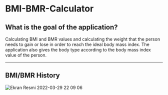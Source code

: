 # BMI-BMR-Calculator

## What is the goal of the application?

Calculating BMI and BMR values and calculating the weight that the person needs to gain or lose in order to reach the ideal body mass index. The application also gives the body type according to the body mass index value of the person.

---

## BMI/BMR History

![Ekran Resmi 2022-03-29 22 09 06](https://user-images.githubusercontent.com/91677453/160688865-546e032f-23c7-4e0b-8275-d9b494f3173a.png)



